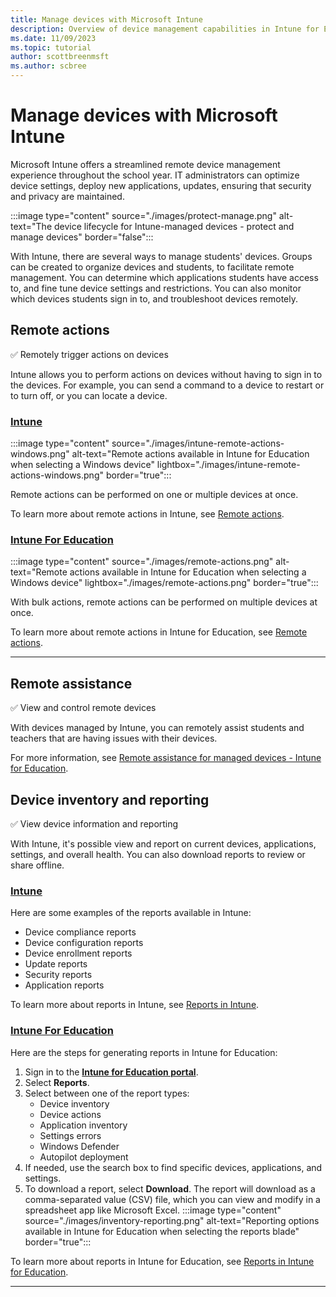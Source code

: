 ```yaml
---
title: Manage devices with Microsoft Intune
description: Overview of device management capabilities in Intune for Education, including remote actions, remote assistance and inventory/reporting.
ms.date: 11/09/2023
ms.topic: tutorial
author: scottbreenmsft
ms.author: scbree
---
```


# Manage devices with Microsoft Intune

Microsoft Intune offers a streamlined remote device management experience throughout the school year. IT administrators can optimize device settings, deploy new applications, updates, ensuring that security and privacy are maintained.

:::image type="content" source="./images/protect-manage.png" alt-text="The device lifecycle for Intune-managed devices - protect and manage devices" border="false":::

With Intune, there are several ways to manage students' devices. Groups can be created to organize devices and students, to facilitate remote management. You can determine which applications students have access to, and fine tune device settings and restrictions. You can also monitor which devices students sign in to, and troubleshoot devices remotely.

## Remote actions

✅ Remotely trigger actions on devices

Intune allows you to perform actions on devices without having to sign in to the devices. For example, you can send a command to a device to restart or to turn off, or you can locate a device.

### [Intune](#tab/intune)

:::image type="content" source="./images/intune-remote-actions-windows.png" alt-text="Remote actions available in Intune for Education when selecting a Windows device" lightbox="./images/intune-remote-actions-windows.png" border="true":::

Remote actions can be performed on one or multiple devices at once.

To learn more about remote actions in Intune, see [Remote actions](/mem/intune/remote-actions/device-management).

### [Intune For Education](#tab/intune-for-education)

:::image type="content" source="./images/remote-actions.png" alt-text="Remote actions available in Intune for Education when selecting a Windows device" lightbox="./images/remote-actions.png" border="true":::

With bulk actions, remote actions can be performed on multiple devices at once.

To learn more about remote actions in Intune for Education, see [Remote actions][EDU-1].

---

## Remote assistance

✅ View and control remote devices

With devices managed by Intune, you can remotely assist students and teachers that are having issues with their devices.

For more information, see [Remote assistance for managed devices - Intune for Education][EDU-2].

## Device inventory and reporting

✅ View device information and reporting

With Intune, it's possible view and report on current devices, applications, settings, and overall health. You can also download reports to review or share offline.

### [Intune](#tab/intune)

Here are some examples of the reports available in Intune:

- Device compliance reports
- Device configuration reports
- Device enrollment reports
- Update reports
- Security reports
- Application reports

To learn more about reports in Intune, see [Reports in Intune](/mem/intune/fundamentals/reports).

### [Intune For Education](#tab/intune-for-education)

Here are the steps for generating reports in Intune for Education:

1. Sign in to the <a href="https://intuneeducation.portal.azure.com/" target="_blank"><b>Intune for Education portal</b></a>.
1. Select **Reports**.
1. Select between one of the report types:
    - Device inventory
    - Device actions
    - Application inventory
    - Settings errors
    - Windows Defender
    - Autopilot deployment
1. If needed, use the search box to find specific devices, applications, and settings.
1. To download a report, select **Download**. The report will download as a comma-separated value (CSV) file, which you can view and modify in a spreadsheet app like Microsoft Excel.
    :::image type="content" source="./images/inventory-reporting.png" alt-text="Reporting options available in Intune for Education when selecting the reports blade" border="true":::

To learn more about reports in Intune for Education, see [Reports in Intune for Education][EDU-3].

---

<!-- Reference links in article -->

[EDU-1]: /intune-education/edu-device-remote-actions
[EDU-2]: /intune-education/remote-assist-mobile-devices
[EDU-3]: /intune-education/what-are-reports
